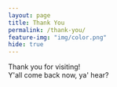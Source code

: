 ```yaml
---
layout: page
title: Thank You
permalink: /thank-you/
feature-img: "img/color.png"
hide: true
---
```


Thank you for visiting!  
Y'all come back now, ya' hear?  
